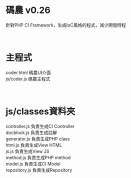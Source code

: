 # 碼農 v0.26
針對PHP CI Framework，生成IoC風格的程式，減少開發時程<br />
<br />
<br />
# 主程式<br />
coder.html  碼農UI介面<br />
js/coder.js 碼農主程式<br />
<br />
<br />
# js/classes資料夾<br />
controller.js 負責生成CI Controller<br />
docblock.js 負責生成註解<br />
generator.js 負責生成PHP class<br />
html.js 負責生成View HTML<br />
js.js 負責生成View JS<br />
method.js 負責生成PHP method<br />
model.js 負責生成CI Model<br />
repository.js 負責生成Repository<br />
